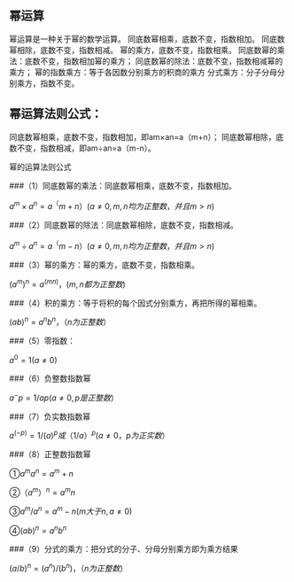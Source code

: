 ## 幂运算 
幂运算是一种关于幂的数学运算。
同底数幂相乘，底数不变，指数相加。
同底数幂相除，底数不变，指数相减。
幂的乘方，底数不变，指数相乘。
同底数幂的乘法：底数不变，指数相加幂的乘方；
同底数幂的除法：底数不变，指数相减幂的乘方；
幂的指数乘方：等于各因数分别乘方的积商的乘方
分式乘方：分子分母分别乘方，指数不变。

## 幂运算法则公式：

同底数幂相乘，底数不变，指数相加，即am×an=a（m+n）；
同底数幂相除，底数不变，指数相减，即am÷an=a（m-n）。

幂的运算法则公式

###（1）同底数幂的乘法：同底数幂相乘，底数不变，指数相加。

$a^m×a^n=a^（m+n）(a≠0,m,n均为正整数，并且m>n)$

###（2）同底数幂的除法：同底数幂相除，底数不变，指数相减。

$a^m÷a^n=a^（m-n）(a≠0,m,n均为正整数，并且m>n)$

###（3）幂的乘方：幂的乘方，底数不变，指数相乘。

$(a^m)^n=a^(mn)，(m,n都为正整数)$

###（4）积的乘方：等于将积的每个因式分别乘方，再把所得的幂相乘。

$(ab)^n=a^nb^n，（n为正整数）$

###（5）零指数：

$a^0=1 (a≠0)$

###（6）负整数指数幂

$a^-p=1/ap(a≠0, p是正整数）$

###（7）负实数指数幂

$a^(-p)=1/(a)^p或（1/a）^p(a≠0，p为正实数）$

###（8）正整数指数幂

$①a^m a^n=a^m+n$

$②（a^m）^n=a^mn$

$③a^m/a^n=a^m-n (m大于n,a≠0)$

$④(ab)^n=a^n b^n$

###（9）分式的乘方：把分式的分子、分母分别乘方即为乘方结果

$(a/b)^n=(a^n)/(b^n)，（n为正整数）$